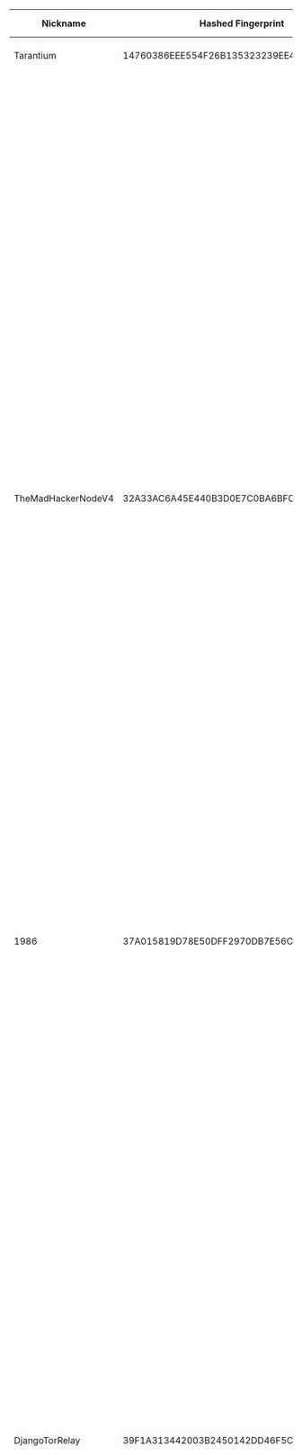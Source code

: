 | Nickname |  Hashed Fingerprint	| Or Addresses | Contact | Running | Flags | Last Seen | First Seen | Last Restarted | Advertised Bandwidth | Platform | Version | Version Status | Recommended Version | Verified hostnames | Exit policy |
|---|---|---|---|---|---|---|---|---|---|---|---|---|---|---|---|
|Tarantium | 14760386EEE554F26B135323239EE4CDA7D1705E | ["130.61.146.114:9001"] | Luma <zzbussyslayerzz AT google mail dot com> | true | Running, V2Dir, Valid | 2025-08-27 06:00:00 | 2025-08-27 03:00:00 | 2025-08-27 02:44:21 | 0 | Tor 0.4.8.17 on Linux | 0.4.8.17 | recommended | true | N/A | ["reject *:*"]|
|TheMadHackerNodeV4 | 32A33AC6A45E440B3D0E7C0BA6BFC762ADCFFE82 | ["88.99.148.243:9001","[2a01:4f8:10a:2d23::2]:9050"] | Random Person <nobody AT example dot com> | true | Exit, Running, V2Dir, Valid | 2025-08-27 06:00:00 | 2025-08-27 03:00:00 | 2025-08-27 02:48:34 | 0 | Tor 0.4.8.17 on Linux | 0.4.8.17 | recommended | true | ["static.243.148.99.88.clients.your-server.de"] | ["reject 0.0.0.0/8:*","reject 169.254.0.0/16:*","reject 127.0.0.0/8:*","reject 192.168.0.0/16:*","reject 10.0.0.0/8:*","reject 172.16.0.0/12:*","reject 88.99.148.243:*","accept *:20-23","accept *:43","accept *:53","accept *:79-81","accept *:88","accept *:110","accept *:143","accept *:194","accept *:220","accept *:389","accept *:443","accept *:464","accept *:465","accept *:531","accept *:543-544","accept *:554","accept *:563","accept *:587","accept *:636","accept *:706","accept *:749","accept *:873","accept *:902-904","accept *:981","accept *:989-995","accept *:1194","accept *:1220","accept *:1293","accept *:1500","accept *:1533","accept *:1677","accept *:1723","accept *:1755","accept *:1863","accept *:2082-2083","accept *:2086-2087","accept *:2095-2096","accept *:2102-2104","accept *:3128","accept *:3389","accept *:3690","accept *:4321","accept *:4643","accept *:5050","accept *:5190","accept *:5222-5223","accept *:5228","accept *:5900","accept *:6660-6669","accept *:6679","accept *:6697","accept *:8000","accept *:8008","accept *:8074","accept *:8080","accept *:8082","accept *:8087-8088","accept *:8232-8233","accept *:8332-8333","accept *:8443","accept *:8888","accept *:9418","accept *:9999","accept *:10000","accept *:11371","accept *:19294","accept *:19638","accept *:50002","accept *:64738","reject *:*"]|
|1986 | 37A015819D78E50DFF2970DB7E56C1D503E3F06C | ["195.20.19.231:9001","[2a0c:b641:3a1:1005::5a]:9001"] | u9cxftarh@mozmail.com | true | Running, V2Dir, Valid | 2025-08-27 06:00:00 | 2025-08-27 00:00:00 | 2025-08-26 22:50:15 | 0 | Tor 0.4.8.10 on Linux | 0.4.8.10 | recommended | true | N/A | ["reject *:*"]|
|DjangoTorRelay | 39F1A313442003B2450142DD46F5CD1965C2CE26 | ["82.42.148.195:9001"] | Django White <djangowhite.uk AT protonmail.com> | true | Exit, Running, V2Dir, Valid | 2025-08-27 06:00:00 | 2025-08-27 03:00:00 | 2025-08-27 02:11:00 | 0 | Tor 0.4.8.10 on Linux | 0.4.8.10 | recommended | true | ["nrwh-12-b2-v4wan-167917-cust1218.vm23.cable.virginm.net"] | ["reject 0.0.0.0/8:*","reject 169.254.0.0/16:*","reject 127.0.0.0/8:*","reject 192.168.0.0/16:*","reject 10.0.0.0/8:*","reject 172.16.0.0/12:*","reject 82.42.148.195:*","accept *:20-21","accept *:22","accept *:23","accept *:43","accept *:53","accept *:79","accept *:80-81","accept *:88","accept *:110","accept *:143","accept *:194","accept *:220","accept *:389","accept *:443","accept *:464","accept *:465","accept *:531","accept *:543-544","accept *:554","accept *:563","accept *:587","accept *:636","accept *:706","accept *:749","accept *:853","accept *:873","accept *:902-904","accept *:981","accept *:989-990","accept *:991","accept *:992","accept *:993","accept *:994","accept *:995","accept *:1194","accept *:1220","accept *:1293","accept *:1500","accept *:1533","accept *:1677","accept *:1723","accept *:1755","accept *:1863","accept *:2082","accept *:2083","accept *:2086-2087","accept *:2095-2096","accept *:2102-2104","accept *:3128","accept *:3389","accept *:3690","accept *:4321","accept *:4643","accept *:5050","accept *:5190","accept *:5222-5223","accept *:5228","accept *:5900","accept *:6660-6669","accept *:6679","accept *:6697","accept *:8000","accept *:8008","accept *:8074","accept *:8080","accept *:8082","accept *:8087-8088","accept *:8232-8233","accept *:8332-8333","accept *:8443","accept *:8888","accept *:9418","accept *:9999","accept *:10000","accept *:11371","accept *:19294","accept *:19638","accept *:50002","accept *:64738","reject *:*"]|
|protaper41 | 5A1FE15F85A7BACDD9615FC1E8E5D7321BEB5000 | ["37.228.129.168:443"] | urbynwarrior@mailfence.com | true | Exit, Running, V2Dir, Valid | 2025-08-27 06:00:00 | 2025-08-27 03:00:00 | 2025-08-27 01:48:09 | 0 | Tor 0.4.8.17 on Linux | 0.4.8.17 | recommended | true | N/A | ["reject 0.0.0.0/8:*","reject 169.254.0.0/16:*","reject 127.0.0.0/8:*","reject 192.168.0.0/16:*","reject 10.0.0.0/8:*","reject 172.16.0.0/12:*","reject 37.228.129.168:*","accept *:20-21","accept *:22","accept *:23","accept *:43","accept *:53","accept *:79","accept *:80-81","accept *:88","accept *:110","accept *:143","accept *:194","accept *:220","accept *:389","accept *:443","accept *:464","accept *:465","accept *:531","accept *:543-544","accept *:554","accept *:563","accept *:587","accept *:636","accept *:706","accept *:749","accept *:873","accept *:902-904","accept *:981","accept *:989-990","accept *:991","accept *:992","accept *:993","accept *:994","accept *:995","accept *:1194","accept *:1220","accept *:1293","accept *:1500","accept *:1533","accept *:1677","accept *:1723","accept *:1755","accept *:1863","accept *:2082","accept *:2083","accept *:2086-2087","accept *:2095-2096","accept *:2102-2104","accept *:3128","accept *:3389","accept *:3690","accept *:4321","accept *:4643","accept *:5050","accept *:5190","accept *:5222-5223","accept *:5228","accept *:5900","accept *:6660-6669","accept *:6679","accept *:6697","accept *:8000","accept *:8008","accept *:8074","accept *:8080","accept *:8082","accept *:8087-8088","accept *:8232-8233","accept *:8332-8333","accept *:8443","accept *:8888","accept *:9418","accept *:9999","accept *:10000","accept *:11371","accept *:19294","accept *:19638","accept *:50002","accept *:64738","reject *:*"]|
|bones | 730C1B4EA496B5BB95CAC2A1A04D2D383BDDEBE3 | ["108.172.132.210:9001","[2001:569:f99e:5c00:7041:37ff:fe5b:350e]:9001"] | Jesse Gooch <jesse AT gooch dot io> | true | Running, V2Dir, Valid | 2025-08-27 06:00:00 | 2025-08-27 00:00:00 | 2025-08-27 02:29:54 | 0 | Tor 0.4.8.17 on Linux | 0.4.8.17 | recommended | true | ["d108-172-132-210.bchsia.telus.net"] | ["reject *:*"]|
|idideditheconfig | 7859749A9D823154A2EFCFB99C7490F0C8189AC3 | ["98.157.194.178:443"] | Random Person <tornode DOT delouse626 AT slmail DOT me> | true | Running, V2Dir, Valid | 2025-08-27 06:00:00 | 2025-08-27 04:00:00 | 2025-08-27 03:33:37 | 0 | Tor 0.4.8.17 on Linux | 0.4.8.17 | recommended | true | ["syn-098-157-194-178.res.spectrum.com"] | ["reject *:*"]|
